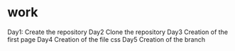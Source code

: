 # work
Day1: Create the repository
Day2 Clone the repository
Day3 Creation of the first page
Day4 Creation of the file css
Day5 Creation of the branch

